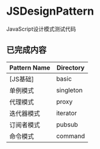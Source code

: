 # JSDesignPattern
JavaScript设计模式测试代码

## 已完成内容

|Pattern Name|Directory|
|---|---|
|[JS基础]|basic|
|单例模式|singleton|
|代理模式|proxy|
|迭代器模式|iterator|
|订阅者模式|pubsub|
|命令模式|command|
